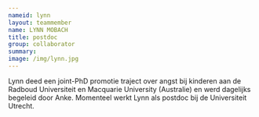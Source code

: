 ```yaml
---
nameid: lynn
layout: teammember
name: LYNN MOBACH
title: postdoc
group: collaborator
summary: 
image: /img/lynn.jpg
---
```


Lynn deed een joint-PhD promotie traject over angst bij kinderen aan de Radboud Universiteit en Macquarie University (Australie) en werd dagelijks begeleid door Anke. Momenteel werkt Lynn als postdoc bij de Universiteit Utrecht.
